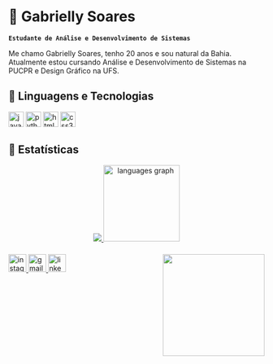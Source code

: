 # 🤖 Gabrielly Soares

**`Estudante de Análise e Desenvolvimento de Sistemas`**

Me chamo Gabrielly Soares, tenho 20 anos e sou natural da Bahia. Atualmente estou cursando Análise e Desenvolvimento de Sistemas na PUCPR e Design Gráfico na UFS.

## 🤖 Linguagens e Tecnologias
<div align="left">
  <img src="https://cdn.jsdelivr.net/gh/devicons/devicon/icons/javascript/javascript-original.svg" height="30" alt="javascript logo"/>
  <img src="https://cdn.jsdelivr.net/gh/devicons/devicon/icons/python/python-original.svg" height="30" alt="python logo"  />
   <img src="https://cdn.jsdelivr.net/gh/devicons/devicon/icons/html5/html5-original.svg" height="30" alt="html5 logo"  />
    <img src="https://cdn.jsdelivr.net/gh/devicons/devicon/icons/css3/css3-original.svg" height="30" alt="css3 logo"  />
</div>  

###

## 🤖 Estatísticas


<div align="center">
  <a href ="https://github.com/Gabyzitha">
  <img src="https://github-readme-stats.vercel.app/api?username=Gabyzitha&show_icons=true&hide=contribs,prs&cache_seconds=86400&theme=ocean_dark&locale=pt-br"  />
  <img src="https://github-readme-stats.vercel.app/api/top-langs?username=Gabyzitha&locale=en&hide_title=false&layout=compact&card_width=320&langs_count=5&theme=ocean_dark&hide_border=false" height="150" alt="languages graph"  />
</div>

###

<img align="right" height="200" src="https://i.pinimg.com/736x/12/70/e1/1270e12c64500c4b4b217be1a60337b0.jpg"  />

###


###

<div align="left">
    <a href = "https://www.instagram.com/gabysoares3476/">   
        <img src="https://img.shields.io/static/v1?message=Instagram&logo=instagram&label=&color=E4405F&logoColor=white&labelColor=&style=for-the-badge" height="35" alt="instagram logo"  />
    </a>    
    <a href = "mailto:gabriellysoares307@gmail.com">
      <img src="https://img.shields.io/static/v1?message=Gmail&logo=gmail&label=&color=D14836&logoColor=white&labelColor=&style=for-the-badge" height="35" alt="gmail logo"  />
    </a>
    <a href = "https://www.linkedin.com/in/gabrielly-soares-65b559313/">
      <img src="https://img.shields.io/static/v1?message=LinkedIn&logo=linkedin&label=&color=0077B5&logoColor=white&labelColor=&style=for-the-badge" height="35" alt="linkedin logo"  />
    </a>
</div>

###

<br clear="both">



###

